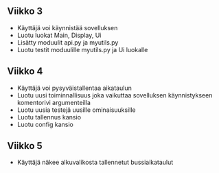 ## Viikko 3

- Käyttäjä voi käynnistää sovelluksen
- Luotu luokat Main, Display, Ui
- Lisätty moduulit api.py ja myutils.py
- Luotu testit moduulille myutils.py ja Ui luokalle


## Viikko 4

- Käyttäjä voi pysyväistallentaa aikataulun
- Luotu uusi toiminnallisuus joka vaikuttaa sovelluksen käynnistykseen komentorivi argumenteilla
- Luotu uusia testejä uusille ominaisuuksille
- Luotu tallennus kansio
- Luotu config kansio

## Viikko 5
- Käyttäjä näkee alkuvalikosta tallennetut bussiaikataulut